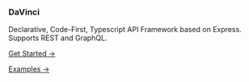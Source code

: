 ### DaVinci

Declarative, Code-First, Typescript API Framework based on Express. Supports REST and GraphQL.

[Get Started →](https://hpinc.github.io/davinci/)

[Examples →](examples/)
